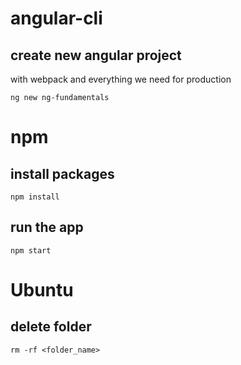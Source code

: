 # angular-cli

## create new angular project

with webpack and everything we need for production

`ng new ng-fundamentals`

# npm

## install packages

`npm install`

## run the app

`npm start`

# Ubuntu

## delete folder

`rm -rf <folder_name>`